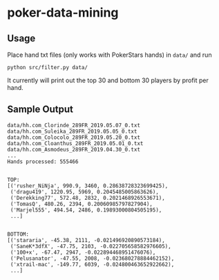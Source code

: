 # poker-data-mining

## Usage

Place hand txt files (only works with PokerStars hands) in `data/` and run

```
python src/filter.py data/
```

It currently will print out the top 30 and bottom 30 players by profit per hand.

## Sample Output

```
data/hh.com_Clorinde_289FR_2019.05.07_0.txt
data/hh.com_Suleika_289FR_2019.05.05_0.txt
data/hh.com_Colocolo_289FR_2019.05.20_0.txt
data/hh.com_Cloanthus_289FR_2019.05.01_0.txt
data/hh.com_Asmodeus_289FR_2019.04.30_0.txt
...
Hands processed: 555466


TOP:
[('rusher_NiNja', 990.9, 3460, 0.28638728323699425),
 ('dragu419', 1220.95, 5969, 0.2045485005863626),
 ('Derekking77', 572.48, 2832, 0.2021468926553671),
 ('TomasQ', 480.26, 2394, 0.20060985797827904),
 ('Marjel555', 494.54, 2486, 0.19893000804505195),
 ...]


BOTTOM:
[('stararia', -45.38, 2111, -0.021496920890573184),
 ('SaneK*3dfX', -47.75, 2103, -0.022705658582976605),
 ('100+x', -67.47, 2947, -0.022894468951476076),
 ('Pelusanator', -47.55, 2008, -0.023680278884462152),
 ('xtrail-mac', -149.77, 6039, -0.024800463652922662),
 ...]
```
